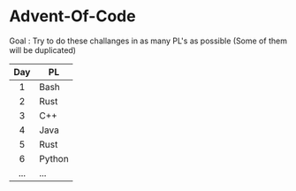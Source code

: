 # Advent-Of-Code

Goal : Try to do these challanges in as many PL's as possible (Some of them will be duplicated)


| Day | PL |
|:---:|----|
| 1   | Bash   |
| 2   | Rust   |
| 3   | C++   |
| 4   | Java   |
| 5   | Rust   |
| 6   | Python |
| ...   | ...   |
